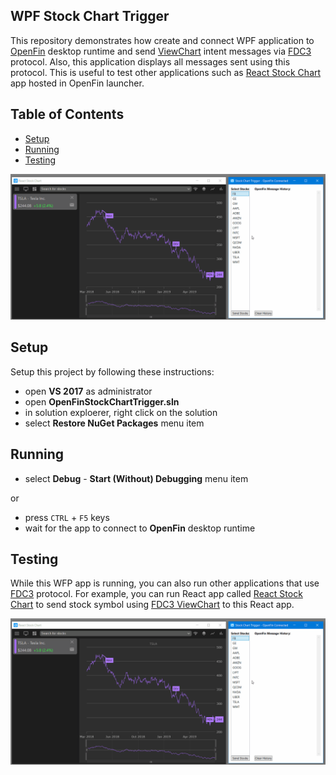 ## WPF Stock Chart Trigger

This repository demonstrates how create and connect WPF application to [OpenFin](https://openfin.co/) desktop runtime and send [ViewChart](https://fdc3.finos.org/docs/1.0/intents-intro) intent messages via [FDC3](https://fdc3.finos.org/docs/1.0/fdc3-intro) protocol. Also, this application displays all messages sent using this protocol. This is useful to test other applications such as
[React Stock Chart](https://github.com/Infragistics/demo-apps/tree/master/react/open-fin-stock-chart) app hosted in OpenFin launcher.

## Table of Contents

- [Setup](#Setup)
- [Running](#Running)
- [Testing](#Testing)

<img src="./OpenFinStockChartTrigger/chart-trigger.gif" width="750" />

## Setup

Setup this project by following these instructions:

- open **VS 2017** as administrator
- open **OpenFinStockChartTrigger.sln**
- in solution exploerer, right click on the solution
- select **Restore NuGet Packages** menu item

## Running

- select **Debug** - **Start (Without) Debugging** menu item

or
- press `CTRL` + `F5` keys
- wait for the app to connect to **OpenFin** desktop runtime


## Testing

While this WFP app is running, you can also run other applications that use [FDC3](https://fdc3.finos.org/docs/1.0/fdc3-intro) protocol. For example, you can run React app called [React Stock Chart](https://github.com/Infragistics/demo-apps/tree/master/react/open-fin-stock-chart) to send stock symbol using [FDC3 ViewChart](https://fdc3.finos.org/docs/1.0/intents-intro) to this React app.

<img src="./OpenFinStockChartTrigger/chart-trigger.gif" width="750" />
